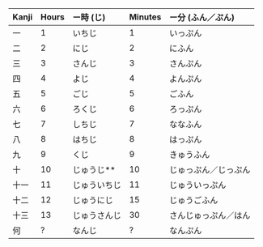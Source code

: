 | Kanji | Hours | ー時 (じ)     | Minutes | ー分 (ふん／ぷん)         |
| :---- | :---- | :--------- | :------ | :----------------- |
| 一     | 1     | いちじ        | 1       | いっぷん               |
| 二     | 2     | にじ         | 2       | にふん                |
| 三     | 3     | さんじ        | 3       | さんぷん               |
| 四     | 4     | よじ         | 4       | よんぷん               |
| 五     | 5     | ごじ         | 5       | ごふん                |
| 六     | 6     | ろくじ        | 6       | ろっぷん               |
| 七     | 7     | しちじ        | 7       | ななふん               |
| 八     | 8     | はちじ        | 8       | はっぷん               |
| 九     | 9     | くじ         | 9       | きゅうふん              |
| 十     | 10    | じゅうじ**   | 10      | じゅっぷん／じっぷん         |
| 十一    | 11    | じゅういちじ | 11      | じゅういっぷん            |
| 十二    | 12    | じゅうにじ  | 15      | じゅうごふん  |
| 十三    | 13    | じゅうさんじ | 30      | さんじゅっぷん／はん |
| 何     | ?     | なんじ        | ?       | なんぷん               |
